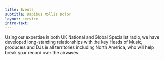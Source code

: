 ```yaml
---
title: Events
subtitle: Dapibus Mollis Dolor
layout: service
intro-text: 
---
```


Using our expertise in both UK National and Global Specialist radio, we have developed long-standing relationships with the key Heads of Music, producers and DJs in all territories including North America, who will help break your record over the airwaves.